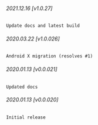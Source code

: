 ###### 2021.12.16 [v1.0.27]

```
Update docs and latest build
```



###### 2020.03.22 [v1.0.026]

```
Android X migration (resolves #1)
```


###### 2020.01.13 [v0.0.021]

```
Updated docs
```


###### 2020.01.13 [v0.0.020]

```
Initial release
```

